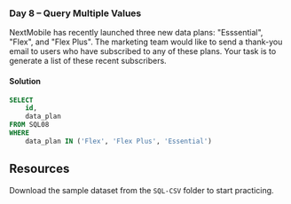 ### Day 8 – Query Multiple Values

NextMobile has recently launched three new data plans: "Esssential", "Flex", and "Flex Plus". The marketing team would like to send a thank-you email to users who have subscribed to any of these plans. Your task is to generate a list of these recent subscribers.

#### Solution
```sql
SELECT 
    id,
    data_plan
FROM SQL08
WHERE
    data_plan IN ('Flex', 'Flex Plus', 'Essential')
```

## Resources

Download the sample dataset from the `SQL-CSV` folder to start practicing.
